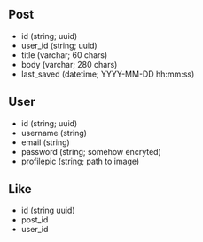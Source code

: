 ## Post

- id (string; uuid)
- user_id (string; uuid)
- title (varchar; 60 chars)
- body (varchar; 280 chars)
- last_saved (datetime; YYYY-MM-DD hh:mm:ss)

## User

- id (string; uuid)
- username (string)
- email (string)
- password (string; somehow encryted)
- profilepic (string; path to image)

## Like

- id (string uuid)
- post_id
- user_id
